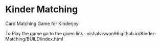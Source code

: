 # Kinder Matching
 Card Matching Game for Kinderjoy

To Play the game go to the given link : vishalviswan96.github.io/Kinder-Matching/BUILD/index.html
